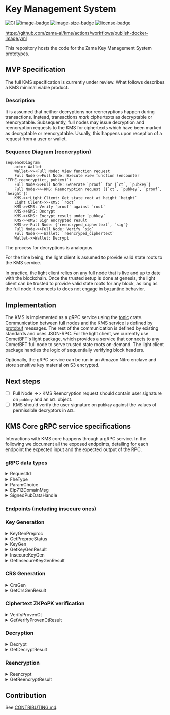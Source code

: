 # Key Management System

[![CI](https://github.com/zama-ai/kms/workflows/CI/badge.svg)](https://github.com/zama-ai/kms/actions)
[![image-badge](https://ghcr-badge.egpl.dev/zama-ai/kms/tags?trim=major)](https://github.com/zama-ai/kms/pkgs/container/kms)
[![image-size-badge](https://ghcr-badge.egpl.dev/zama-ai/kms/size)](https://github.com/zama-ai/kms/pkgs/container/kms)
[![license-badge](https://img.shields.io/badge/License-BSD-blue)](LICENSE)


https://github.com/zama-ai/kms/actions/workflows/publish-docker-image.yml

This repository hosts the code for the Zama Key Management System prototypes.

## MVP Specification

The full KMS specification is currently under review. What follows describes a KMS minimal viable product.

### Description
It is assumed that neither decryptions nor reencryptions happen during transactions. Instead, transactions *mark* ciphertexts as decryptable or reencryptable.
Subsequently, full nodes may issue decryption and reencryption requests to the KMS for ciphertexts which have been marked as decryptable or reencryptable. Usually, this happens upon reception of a request from a user or wallet.

### Sequence Diagram (reencryption)

```mermaid
sequenceDiagram
    actor Wallet
    Wallet->>+Full Node: View function request
    Full Node->>Full Node: Execute view function (encounter `TFHE.reencrypt(ct, pubkey)`)
    Full Node->>Full Node: Generate `proof` for {`ct`, `pubkey`}
    Full Node->>+KMS: Reencryption request ({`ct`, `pubkey`, `proof`, `height`})
    KMS->>+Light Client: Get state root at height `height`
    Light Client->>-KMS: `root`
    KMS->>KMS: Verify `proof` against `root`
    KMS->>KMS: Decrypt
    KMS->>KMS: Encrypt result under `pubkey`
    KMS->>KMS: Sign encrypted result
    KMS->>-Full Node: {`reencryped_ciphertext`, `sig`}
    Full Node->>Full Node: Verify `sig`
    Full Node->>-Wallet: `reencryped_ciphertext`
    Wallet->>Wallet: Decrypt
```
The process for decryptions is analogous.

For the time being, the light client is assumed to provide valid state roots to the KMS service.

In practice, the light client relies on any full node that is live and up to date with the blockchain.
Once the trusted setup is done at genesis, the light client can be trusted to provide valid state roots for any block, as long as the full node it connects to does not engage in byzantine behavior.

## Implementation

The KMS is implemented as a gRPC service using the [tonic](https://github.com/hyperium/tonic) crate.
Communication between full nodes and the KMS service is defined by [protobuf](/proto/kms.proto) messages.
The rest of the communication is defined by existing standards and uses JSON-RPC.
For the light client, we currently use CometBFT's [light](https://pkg.go.dev/github.com/cometbft/cometbft/light) package, which provides a service that connects to any CometBFT full node to serve trusted state roots on-demand.
The light client package handles the logic of sequentially verifying block headers.

Optionally, the gRPC service can be run in an Amazon Nitro enclave and store sensitive key material on S3 encrypted.

## Next steps
- [ ] Full Node ->> KMS Reencryption request should contain user signature on `pubkey` and an `ACL` object.
- [ ] KMS should verify the user signature on `pubkey` against the values of permissible decryptors in `ACL`.

## KMS Core gRPC service specifications

Interactions with KMS core happens through a gRPC service.
In the following we document all the exposed endpoints, detailing for each endpoint the expected input and the expected output of the RPC.

### gRPC data types

<details>
    <summary>RequestId</summary>

#### Definition
```proto
message RequestId { string request_id = 1;}
```

#### Description
This is used as a unique identifier to each request.

`request_id` must be a 20 bytes hex string.


If a request contains a malformed `request_id`, the response will be an error with `tonic::Code::InvalidArgument`.

</details>

<details>
    <summary>FheType</summary>

#### Definition
```proto
enum FheType {
  Ebool = 0;
  Euint4 = 1;
  Euint8 = 2;
  Euint16 = 3;
  Euint32 = 4;
  Euint64 = 5;
  Euint128 = 6;
  Euint160 = 7;
  Euint256 = 8;
  Euint512 = 9;
  Euint1024 = 10;
  Euint2048 = 11;
}
```

#### Description
This enum is used as metadata that accompanies a ciphertext to specify its underlying type.
</details>

<details>
    <summary>ParamChoice</summary>

#### Definition
```proto
enum ParamChoice {
  test = 0;
  default = 1;
}
```

#### Description
This enum is used to specify the TFHE parameters to use.

__NOTE__: The `test` variant refers to __insecure__ parameters and should **never** be used in production.

</details>

<details>
    <summary>Eip712DomainMsg</summary>

#### Definition
```proto
message Eip712DomainMsg {
  string name = 1;
  string version = 2;
  bytes chain_id = 3; // Encoded as a 32 bit big-endian number
  string verifying_contract = 4;
  optional bytes salt = 5;
}
```

#### Description
This is the domain as defined in the [Eip712 standard](https://eips.ethereum.org/EIPS/eip-712#definition-of-domainseparator), which is then hashed into the domain separator.


</details>

<details>
    <summary>SignedPubDataHandle</summary>

#### Definition
```proto
message SignedPubDataHandle {
  string key_handle = 1;
  bytes signature = 2;
  bytes external_signature = 3;
}
```

#### Description
This is the common structure for all public cryptographic material (i.e public TFHE keys and tfhe CRS).

- `key_handle`: a `SHA3-256` hash of the `tfhe::safe_serialization` of the underlying struct truncated to 20 bytes. This handle serves as the `URI` to locate the actual object in the `storage`.
- `signature`: a `bincode::serialize` of `Secp256k1` signature on the `key_handle`. With the `s` value normalized. That is, ensured that the `s` value will always be in the lower part of the space.
- `external_signature`: a `EIP-712` signature on the _solidity-compatible_  `SHA3-256` hash of the `tfhe::safe_serialization` of the underlying struct. Observe the same signing key is used as for the above `signature`.


__NOTE__: `signature` and `external_signature` look quite redundant.
</details>



### Endpoints (including insecure ones)

### Key Generation
<details>
    <summary> KeyGenPreproc </summary>

#### Input

```proto
message KeyGenPreprocRequest {
  ParamChoice params = 1;
  RequestId request_id = 2;
}
```

#### Output

```proto
message Empty {}
```

#### Description
This RPC only makes sense in the __threshold__ case.

It triggers the __asynchronous__ correlated randomness generation that is necessary to perform the Distributed Key Generation on the specified `ParamChoice`.

This correlated randomness will then be consumed when calling `KeyGen` with the `preproc_id` set to the current `request_id`.

Observe that this **must** be completed once before *each* key generation call.
Completion status can be validated using the `GetPreprocStatus` end-point.
</details>

<details>
    <summary> GetPreprocStatus </summary>

#### Input

```proto
message RequestId { string request_id = 1; }
```

#### Output

```proto
enum KeyGenPreprocStatusEnum {
  Missing = 0;
  InProgress = 1;
  Finished = 2;
  Error = 3;
  WrongRequest = 4;
}
```
#### Description
This RPC allows to check the status of the correlated randomness generation.

Correlated randomness generation is a slow process (several hours), and we thus provide a way to query its status via its unique identifier `request_id`.
This is because, to initiate a Distributed Key Generation, we must provide a `preproc_id` that is the `RequestId` of a `Finished` preprocessing.

The meaning of the enum is as follows:
- `Missing`: There has not been a `KeyGenPreprocRequest` for the provided `request_id`.
- `InProgess`: The core is still generating the correlated randomness for the specified `request_id`.
- `Finished`: The core is done generating the correlated randomness, and we can thus now call `KeyGen` with `preproc_id` set to the current `request_id`.
- `Error`: An irrecoverable internal server error has occurred during the correlated randomness generation.
- `WrongRequest`: __deprecated__ Indicates that the `request_id` is tied to different parameters.


</details>

<details>
    <summary> KeyGen </summary>

#### Input
```proto
message KeyGenRequest {
  ParamChoice params = 1;
  RequestId preproc_id = 2;
  RequestId request_id = 3;
  Eip712DomainMsg domain = 4;
}
```

#### Output

```proto
message Empty {}
```

#### Description
This RPC initiates the __asynchronous__ generation of a new TFHE keyset with parameters defined by the provided `params`. The status or result can be retrieved using the `GetKeyGenResult` end-point.

The `preproc_id` must be the `request_id` of a `Finished` `KeyGenPreprocRequest` in the __threshold__ setting. In the __centralized__ setting, this can be ignored.

All the public material produced during this key generation will be EIP712-signed using the core's private key and the provided `domain` as `Eip712Domain`. This EIP712 signature is referred to as the `external_signature`.

</details>

<details>
    <summary> GetKeyGenResult </summary>

#### Input

```proto
message RequestId { string request_id = 1; }
```

#### Output

```proto
message KeyGenResult {
  RequestId request_id = 1;
  map<string, SignedPubDataHandle> key_results = 2;
}
```

#### Description
This RPC allows to retrieve the status or result of the generation of public key material when `request_id` has been used in a`KeyGen` call.

Because this call is dependent on previous call, it may fail with the following `tonic::Code` error codes:
- `NotFound`: There has not been a `KeyGen` call for the provided `request_id`.
- `Unavailable`: The `KeyGen` for the queried `request_id` has started but is not finished yet.
- `Internal`: The `KeyGen` for the queried `request_id` has failed due to an internal and unrecoverable server error.

If the call is successful, the `KeyGenResult` will contain the `request_id` used in the query, as well as the following map:
- Key: `"PublicKey"`, Value: The `SignedPubDataHandle` corresponding to the generated `tfhe::CompactPublicKey`.
- Key: `"ServerKey"`, Value: The `SignedPubDataHandle` corresponding to the generated `tfhe::ServerKey`.
- __If the setting is threshold__ Key: `"SnsKey"`, Value: The `SignedPubDataHandle` corresponding to the generated `SwitchAndSquashKey`.


</details>

<details>
    <summary> InsecureKeyGen </summary>

___NOTE_: This is a temporary workaround and will only be available in testing/debugging setups. **NOT in production**__

#### Input

```proto
message KeyGenRequest {
  ParamChoice params = 1;
  RequestId preproc_id = 2;
  RequestId request_id = 3;
  Eip712DomainMsg domain = 4;
}
```

#### Output

```proto
message Empty {}
```

#### Description
This RPC initiates the __asynchronous__ generation of a new TFHE keyset with parameters defined by the provided `params`.

The `preproc_id` can be ignored.

All the public material produced during this key generation will be EIP712-signed using the core's private key and the provided `domain` as `Eip712Domain`. This EIP712 signature is referred to as the `external_signature`.
</details>

<details>
    <summary> GetInsecureKeyGenResult </summary>

```proto
message RequestId { string request_id = 1; }
```

#### Output

```proto
message KeyGenResult {
  RequestId request_id = 1;
  map<string, SignedPubDataHandle> key_results = 2;
}
```

#### Description
This RPC allows to retrieve the public key material if the `request_id` is that of a finished `KeyGen`.

Because this call is dependent on previous call, it may fail with the following `tonic::Code` error codes:
- `NotFound`: There has not been a `KeyGen` call for the provided `request_id`.
- `Unavailable`: The `KeyGen` for the queried `request_id` has started but is not finished yet.
- `Internal`: The `KeyGen` for the queried `request_id` has failed.

If the call is successful, the `KeyGenResult` will contain the `request_id` used in the query, as well as the following map:
- Key: `"PublicKey"`, Value: The `SignedPubDataHandle` corresponding to the generated `tfhe::CompactPublicKey`.
- Key: `"ServerKey"`, Value: The `SignedPubDataHandle` corresponding to the generated `tfhe::ServerKey`.
- __If the setting is threshold__ Key: `"SnsKey"`, Value: The `SignedPubDataHandle` corresponding to the generated `SwitchAndSquashKey`.
</details>

### CRS Generation

<details>
    <summary> CrsGen </summary>

#### Input

```proto
message CrsGenRequest {
  ParamChoice params = 1;
  optional uint32 max_num_bits = 2;
  RequestId request_id = 3;
  Eip712DomainMsg domain = 4;
}
```

#### Output

```proto
message Empty {}
```

#### Description
This RPC initiates the __asynchronous__ generation of a new CRS defined by the provided `params` and `max_num_bits`. Here, `max_num_bits` is the maximum number of bits that can be proven in one go (i.e. 64 bits are required to prove a single `FheUint64`).
If no value is given for `max_num_bits`, it defaults to `2048`.

The status or result of this call can be retrieved with the `GetCrsGenResult` end-point.
The CRS produced during the generation will be EIP712-signed using the KMS core's private key and the provided `domain` as `Eip712Domain`. This `EIP712` signature is referred to as the `external_signature`.
</details>

<details>
    <summary> GetCrsGenResult </summary>

#### Input

```proto
message RequestId { string request_id = 1; }
```

#### Output

 ```proto
 message CrsGenResult {
  RequestId request_id = 1;
  SignedPubDataHandle crs_results = 2;
}
 ```

#### Description
This RPC allows to retrieve the CRS if the `request_id` is that of a successfully completed `CrsGen` call.

Because this call is dependent on previous call, it may fail with the following `tonic::Code` error codes:
- `NotFound`: There has not been a `CrsGen` call for the provided `request_id`.
- `Unavailable`: The `CrsGen` for the queried `request_id` has started but is not finished yet.
- `Internal`: The `CrsGen` for the queried `request_id` has failed.

If the call is successful, the `CrsGenResult` will contain the `request_id` used in the query, as well as a `SignedPubDataHandle` that corresponds to the generated `tfhe_zk_pok::proofs::pke::PublicParams<tfhe_zk_pok::curve_api::Bls12_446>`.

</details>

### Ciphertext ZKPoPK verification

<details>
    <summary> VerifyProvenCt </summary>

#### Input

```proto
message VerifyProvenCtRequest {
  RequestId crs_handle = 1;
  RequestId key_handle = 2;
  string contract_address = 3;
  string client_address = 4;
  bytes ct_bytes = 5;
  string acl_address = 6;
  Eip712DomainMsg domain = 7;
  RequestId request_id = 8;
}
```

#### Output

```proto
message Empty {}
```

#### Description
This RPC initiates the __asynchronous__ ZKPoPK verification of a purported _proven_ ciphertext.
The status and result of the call can be retrieved with the `GetVerifyProvenCtResult` end-point.

It expects:
- `crs_handle`: the `RequestId` that correspond to the CRS used for creating the proof.
- `key_handle`: the `RequestId` that correspond to the TFHE key set used for encrypting the ciphertext.
- `contract_address`: EIP-55 encoded address (including `0x`prefix) of the dapp the input is meant for.
- `client_address`: EIP-55 encoded address (including `0x`prefix) of the client providing the input.
- `ct_bytes`: result of the `tfhe::safe_serialize` of the `ProvenCompactCiphertextList` we want to check the proof of.
- `acl_address`: EIP-55 encoded address (including `0x`prefix) of the ACL contract.

The response will be EIP712-signed using the KMS core's private key and the provided `domain` as `Eip712Domain`. This `EIP712` signature is referred to as the `external_signature`.
</details>

<details>
    <summary> GetVerifyProvenCtResult </summary>

#### Input

```proto
message RequestId { string request_id = 1; }
```

#### Output

 ```proto
message VerifyProvenCtResponse {
  VerifyProvenCtResponsePayload payload = 1;
  bytes signature = 2;
}

message VerifyProvenCtResponsePayload {
  RequestId request_id = 1;
  string contract_address = 2;
  string client_address = 3;
  bytes ct_digest = 4;
  bytes external_signature = 5;
}
 ```

#### Description
This RPC allows to retrieve the necessary information to attest that the input was verified by the KMS core if the `request_id` is that of a finished call to the `VerifyProvenCt` end-point.


The `signature` is a `secp256k1` signature on the `bincode::serialize` of the `payload` using the core's private key.

##### The `payload` is composed of:

The `request_id`, `contract_address` and `client_address` are the one provided in the corresponding `VerifyProvenCt` call.

The `ct_digest` is a `keccak256` digest of the `ct_bytes` provided in the corresponding `VerifyProvenCt` call.

The `external_signature` is an EIP712 signature on the _solidity-compatible_ structure:

```rust
struct CiphertextVerificationForKMS {
        address aclAddress;
        bytes32 hashOfCiphertext;
        address userAddress;
        address contractAddress;
    }
```
where:
- `acl_address` is the one provided in the request,
- `HashOfCiphertext` is the `keccak256` digest of the provided `ct_bytes`,
- `userAddress` is the `client_address` provided in the request
- `contractAddress` is the `contract_address` provided in the request
</details>

### Decryption

<details>
    <summary> Decrypt </summary>

#### Input


```proto
message DecryptionRequest {
  uint32 version = 1;
  repeated TypedCiphertext ciphertexts = 2;
  RequestId key_id = 3;
  Eip712DomainMsg domain = 4;
  optional string acl_address = 5;
  RequestId request_id = 6;
}


message TypedCiphertext {
  bytes ciphertext = 1;
  FheType fhe_type = 2;
  optional bytes external_handle = 3;
}

```

#### Output

```proto
message Empty {}
```

#### Description
This RPC initiates the __asynchronous__ decryption of the provided `ciphertexts`.
The status or result can be retrieved with a call to the `GetDecryptResult` end-point.

It expects:
- `version`: __deprecated__ the version number of the request format.
- `ciphertexts`: an array of the `TypedCiphertext`s (described below) to decrypt.
- `key_id`: the `RequestId` that correspond to the TFHE key the ciphertexts are encrypted under.
- `acl_address`: EIP-55 encoded address (including `0x`prefix) of the ACL contract.

Each ciphertext to be decrypted comes accompanied by some metadata in the `TypedCiphertext` structure:
- `ciphertext` is the `tfhe::safe_serialize` ciphertext. We support both safe serialized `tfhe::CompressedCiphertextList` or `FheUint` types.
- `fhe_type` is the type of the ciphertext (e.g. `FheUint8`)
- `external_handle`: The hex encoded handle identifying the ciphertext on the _main_ (fhevm or coprocessor) chain.

The response will be EIP712-signed using the KMS core's private key and the provided `domain` as `Eip712Domain`. The `EIP712` signature is referred to as the `external_signature`.
</details>

<details>
    <summary> GetDecryptResult </summary>

#### Input

```proto
message RequestId { string request_id = 1; }
```

#### Output

```proto
message DecryptionResponse {
  bytes signature = 1;
  DecryptionResponsePayload payload = 2;
}

message DecryptionResponsePayload {
  uint32 version = 1;
  bytes verification_key = 2;
  bytes digest = 3;
  repeated bytes plaintexts = 4;
  optional bytes external_signature = 5;
}

```

#### Description
This RPC allows to retrieve the plaintexts if the `request_id` is that of a finished `Decrypt`.

The `signature` is a `secp256k1` signature on the `bincode::serialize` of the `payload` using the core's private key.

##### The `payload` is composed of:
- `version`: __deprecated__ the version number of the request format.
- `verification_key`: the `bincode::serialize` `ECDSA/secp256k1` verification key of the core.
- `digest`: The `SHA3-256` digest of the corresponding `bincode::serialize` `Decrypt` request.
- `plaintexts`: An array of `bincode::serialize` `Plaintext` that are the requested decryptions.
- `external_signature`: The `EIP-712` signature on the `DecryptionResult` solidity-compatible structure defined below using the KMS core's private key.


The `Plaintext` struct which is serialized in the `plaintexts` field is:

```rust
pub struct Plaintext {
    pub bytes: Vec<u8>,
    fhe_type: FheType,
}
```
Where `bytes` is the little endian byte vector of the plaintext.

The `DecryptionResult` struct which is signed in the `external_signature` is:

```rust
struct DecryptionResult {
        address aclAddress;
        uint256[] handlesList;
        bytes decryptedResult;
    }
```

Where:
- `aclAddress`: the `alloy_primitives::bits::address::Address`
    from the `acl_address` provided in the corresponding `Decrypt` request.
- `handlesList`: the array of provided `external_handle` of each `TypedCiphertext` converted back to a `U256`.
- `decryptedResult`: the ordered list of plaintexts that are ABI encoded into Solidity Bytes.
</details>


### Reencryption

<details>
    <summary> Reencrypt </summary>

#### Input

```proto
message ReencryptionRequest {
  bytes signature = 1;
  ReencryptionRequestPayload payload = 2;
  Eip712DomainMsg domain = 3;
  RequestId request_id = 4;
}


message ReencryptionRequestPayload {
  uint32 version = 1;
  string client_address = 2;
  bytes enc_key = 3;
  FheType fhe_type = 4;
  RequestId key_id = 5;
  optional bytes ciphertext = 6;
  bytes ciphertext_digest = 7;
}
```

#### Output

```proto
message Empty {}
```

#### Description

This RPC initiates the __asynchronous__ reencryption of the provided `ciphertext`.
Meaning that a specified ciphertext will get _privately_ decrypted and encrypted under a specified non-homomorphic public key.
The process ensures that no-one (even the MPC parties) learn the decrypted value unless they know the private decryption key for the non-homomorphic public key.

It expects:
- `signature`: a hex encoded EIP712 signature on the `enc_key` provided in the `payload`.
- `payload`: the `ReencryptionRequestPayload` described below.

The `ReencryptionRequestPayload` contains all the information necessary to perform the reencryption:
- `version`: the version number of the request format. __NOTE: what is that exactly?__
- `client_address`: An EIP-55 encoded address (including the `0x` prefix) of the end-user who is supposed to learn the reencrypted response.
- `enc_key`: The `bincode::serialize` of `PublicEncKey`, which is a wrapper around a `crypto_box::PublicKey` to be used for encrypting the result.
- `fhe_type`: The type of the ciphertext to reencrypt
- `key_id`: The `RequestId` of the TFHE key the ciphertext is encrypted under.
- `ciphertext`: The `tfhe::safe_serialize` ciphertext. We support both safe serialized `tfhe::CompressedCiphertextList` or `FheUint` types.
- `ciphertext_digest`: The `SHA3-256` digest of the ciphertext above.


The response will be EIP712-signed using the KMS core's private key and the provided `domain` as `Eip712Domain`. The `EIP712` signature is referred to as the `external_signature`.
</details>

<details>
    <summary> GetReencryptResult </summary>

#### Input

```proto
message RequestId { string request_id = 1; }
```

#### Output
```proto
message ReencryptionResponse {
  bytes signature = 1;
  ReencryptionResponsePayload payload = 2;
}

message ReencryptionResponsePayload {
  uint32 version = 1;
  bytes verification_key = 2;
  bytes digest = 3;
  FheType fhe_type = 4;
  bytes signcrypted_ciphertext = 5;
  uint32 party_id = 6;
  uint32 degree = 7;
}
```

#### Description
This RPC allows to retrieve the reencrypted plaintext if the `request_id` is that of a finished `Reencrypt`.

The signature is a `secp256k1` signature on the `bincode::serialize` of the `payload` using the core's private key.

##### The `payload` is composed of:
- `version`: __deprecated__ the version number of the request format.
- `verification_key`: the `bincode::serialize` `ECDSA/secp256k1` verification key of the core.
- `digest`: The concatenation of two digests `(eip712_signing_hash(pk, domain) || ciphertext digest)`
- `fhe_type`: The type of the reencrypted plaintext.
- `signcrypted_ciphertext`: A bincode encoding of the signcryption. In the __threshold__ setting, this is a signcryption of a share, in the __centralized__ setting, this is a signcryption of the plaintext directly.
- `party_id`: The MPC ID of the KMS core party doing the reencryption. Necessary for doing the share reconstruction.
- `degree`: The degree of the sharing scheme used. Necessary for doing the share reconstruction.
</details>


## Contribution

See [CONTRIBUTING.md](CONTRIBUTING.md).
